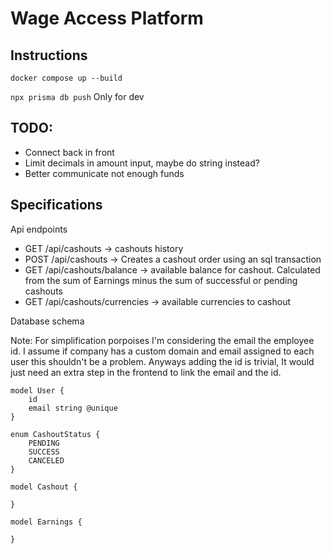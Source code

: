

# Wage Access Platform

## Instructions

`docker compose up --build`

`npx prisma db push` Only for dev

## TODO:

- Connect back in front
- Limit decimals in amount input, maybe do string instead?
- Better communicate not enough funds

## Specifications

Api endpoints

- GET /api/cashouts -> cashouts history
- POST /api/cashouts -> Creates a cashout order using an sql transaction
- GET /api/cashouts/balance -> available balance for cashout. Calculated from the sum of Earnings minus the sum of successful or pending cashouts
- GET /api/cashouts/currencies -> available currencies to cashout

Database schema

Note: For simplification porpoises I'm considering the email the employee id. I assume if company has a custom domain and email assigned to each user this shouldn't be a problem. Anyways adding the id is trivial, It would just need an extra step in the frontend to link the email and the id.


```
model User {
    id
    email string @unique
}
```


```
enum CashoutStatus {
    PENDING
    SUCCESS
    CANCELED
}

model Cashout {
    
}
```


```
model Earnings {

}
```
